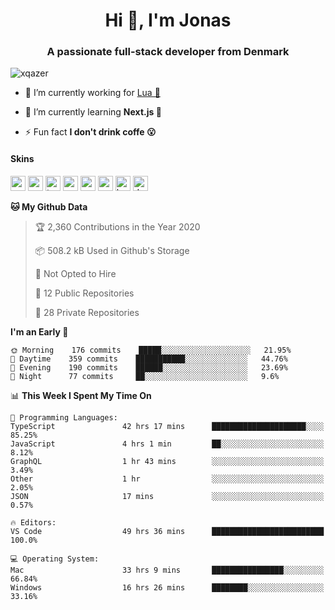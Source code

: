 <h1 align="center">Hi 👋, I'm Jonas</h1>
<h3 align="center">A passionate full-stack developer from Denmark</h3>

<p align="left"> <img src="https://komarev.com/ghpvc/?username=xqazer" alt="xqazer" /> </p>

- 🔭 I’m currently working for [Lua 🥰](https://lua.work) 

- 🌱 I’m currently learning **Next.js 🤯**

<!--- - 👨‍💻 All of my projects are available at [xqazer.github.io](xqazer.github.io) -->

- ⚡ Fun fact **I don't drink coffe 😮**

<h4>Skins</h4>
<p align="left">
  <img src="https://devicons.github.io/devicon/devicon.git/icons/react/react-original-wordmark.svg" alt="react" width="24" height="24"/>
  <img src="https://cdn.worldvectorlogo.com/logos/nextjs-3.svg" alt="nextjs" width="24" height="24"/>
  <img src="https://devicons.github.io/devicon/devicon.git/icons/typescript/typescript-original.svg" alt="typescript" width="24" height="24"/>
  <img src="https://devicons.github.io/devicon/devicon.git/icons/nodejs/nodejs-original-wordmark.svg" alt="nodejs" width="24" height="24"/>
  <img src="https://devicons.github.io/devicon/devicon.git/icons/postgresql/postgresql-original-wordmark.svg" alt="postgresql" width="24" height="24"/>
  <img src="https://www.vectorlogo.zone/logos/google_cloud/google_cloud-icon.svg" alt="gcp" width="24" height="24"/>
  <img src="https://www.vectorlogo.zone/logos/kubernetes/kubernetes-icon.svg" alt="kubernetes" width="24" height="24"/>
  <img src="https://devicons.github.io/devicon/devicon.git/icons/dot-net/dot-net-original-wordmark.svg" alt="dotnet" width="24" height="24"/>
</p>

<!--START_SECTION:waka-->
**🐱 My Github Data** 

> 🏆 2,360 Contributions in the Year 2020
 > 
> 📦 508.2 kB Used in Github's Storage 
 > 
> 🚫 Not Opted to Hire
 > 
> 📜 12 Public Repositories
 > 
> 🔑 28 Private Repositories 

**I'm an Early 🐤** 

```text
🌞 Morning    176 commits    █████░░░░░░░░░░░░░░░░░░░░   21.95% 
🌆 Daytime    359 commits    ███████████░░░░░░░░░░░░░░   44.76% 
🌃 Evening    190 commits    ██████░░░░░░░░░░░░░░░░░░░   23.69% 
🌙 Night      77 commits     ██░░░░░░░░░░░░░░░░░░░░░░░   9.6%

```


📊 **This Week I Spent My Time On** 

```text
💬 Programming Languages: 
TypeScript               42 hrs 17 mins      █████████████████████░░░░   85.25% 
JavaScript               4 hrs 1 min         ██░░░░░░░░░░░░░░░░░░░░░░░   8.12% 
GraphQL                  1 hr 43 mins        ░░░░░░░░░░░░░░░░░░░░░░░░░   3.49% 
Other                    1 hr                ░░░░░░░░░░░░░░░░░░░░░░░░░   2.05% 
JSON                     17 mins             ░░░░░░░░░░░░░░░░░░░░░░░░░   0.57%

🔥 Editors: 
VS Code                  49 hrs 36 mins      █████████████████████████   100.0%

💻 Operating System: 
Mac                      33 hrs 9 mins       ████████████████░░░░░░░░░   66.84% 
Windows                  16 hrs 26 mins      ████████░░░░░░░░░░░░░░░░░   33.16%

```


<!--END_SECTION:waka-->

